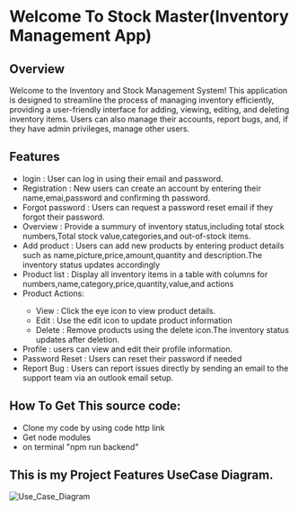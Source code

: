 <h1>Welcome To Stock Master(Inventory Management App)</h1>
<h2>Overview</h2>
<p>Welcome to the Inventory and Stock Management System! This application is designed to streamline the process of managing inventory efficiently, providing a user-friendly interface for adding, viewing, editing, and deleting inventory items. Users can also manage their accounts, report bugs, and, if they have admin privileges, manage other users.</p>

<h2>Features</h2>
<ul>
  <li>login : User can log in using their email and password.</li>
  <li>Registration : New users can create an account by entering their name,emai,password and confirming th password.</li>
  <li>Forgot password : Users can request a password reset email if they forgot their password.</li>
  <li>Overview : Provide a summury of inventory  status,including total stock numbers,Total stock value,categories,and out-of-stock items.</li>
  <li>Add product : Users can add new products by entering product details such as name,picture,price,amount,quantity and description.The inventory status updates accordingly</li>
  <li>Product list : Display all inventory items in a table with columns for numbers,name,category,price,quantity,value,and actions</li>
  <li>Product Actions: </li>
  <ul>
    <li>View : Click the eye icon to view product details.</li>
    <li>Edit : Use the edit icon to update product information</li>
    <li>Delete : Remove products using the delete icon.The inventory status updates after deletion.</li>
  </ul>
  <li>Profile : users can view and edit their profile information.</li>
  <li>Password Reset : Users can reset their password if needed</li>
  <li>Report Bug : Users can report issues directly by sending an email to the support team via an outlook email setup. </li>
</ul>

<h2>How To Get This source code:</h2>
<ul>
  <li>Clone my code by using code http link</li>
  <li>Get node modules</li>
  <li>on terminal "npm run backend"</li>
</ul>

<h2>This is my Project Features UseCase Diagram.</h2>

![Use_Case_Diagram](https://github.com/rishininawodi/Inventory_Management_App/assets/123630889/24e0ad5f-a1cc-4d48-aed7-355e3622935c)

